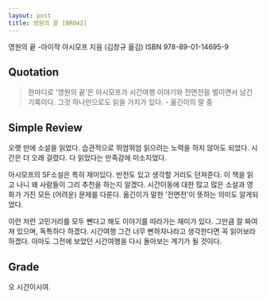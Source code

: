 ```yaml
---
layout: post
title: 영원의 끝 [BR042]
---
```


영원의 끝
-아이작 아시모프 지음 (김창규 옮김)
ISBN 978-89-01-14695-9

## Quotation <i class="fa fa-quote-left" aria-hidden="true"></i>

>한마디로 '영원의 끝'은 아시모프가 시간여행 이야기와 전면전을 벌이면서 남긴 기록이다. 그것 하나만으로도 읽을 가치가 있다. - 옮긴이의 말 중

## Simple Review <i class="fa fa-comment" aria-hidden="true"></i>

<span class="drop">오</span>랫 만에 소설을 읽었다. 습관적으로 뛰엄뛰엄 읽으려는 노력을 하지 않아도 되었다. 시간은 더 오래 걸렸다. 다 읽었다는 만족감에 미소지었다.

아시모프의 SF소설은 특히 재미있다. 반전도 있고 생각할 거리도 던져준다. 이 책을 읽고 나니 왜 사람들이 그리 추천을 하는지 알겠다. 시간이동에 대한 많고 많은 소설과 영화가 가진 모든 (어려운) 문제를 다룬다. 옮긴이가 말한 '전면전'이 뜻하는 의미도 알게되었다.

이런 저런 고민거리를 모두 뺀다고 해도 이야기를 따라가는 재미가 있다. 그만큼 잘 짜여져 있으며, 독특하다 하겠다. <span class="em">시간여행 그건 너무 뻔하자나라고 생각한다면 꼭 읽어보라하겠다.</span> 아마도 그전에 보았던 시간여행을 다시 돌아보는 계기가 될 것이다.

## Grade <i class="fa fa-paragraph" aria-hidden="true"></i>

<i class="fa fa-star" aria-hidden="true"></i>
<i class="fa fa-star" aria-hidden="true"></i>
<i class="fa fa-star" aria-hidden="true"></i>
<i class="fa fa-star" aria-hidden="true"></i>
<!-- <i class="fa fa-star-o" aria-hidden="true"></i> -->
<i class="fa fa-star-half-o" aria-hidden="true"></i>
<!-- <i class="fa fa-star-o" aria-hidden="true"></i> -->
<!--<i class="fa fa-star-o" aria-hidden="true"></i> -->
<!-- <i class="fa fa-star-o" aria-hidden="true"></i> -->

오 시간이시여.